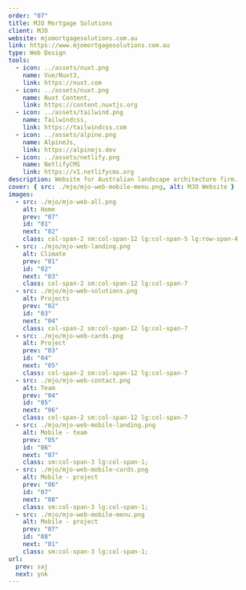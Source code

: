 ```yaml
---
order: "07"
title: MJO Mortgage Solutions
client: MJO
website: mjomortgagesolutions.com.au
link: https://www.mjomortgagesolutions.com.au
type: Web Design
tools:
  - icon: ../assets/nuxt.png
    name: Vue/Nuxt3,
    link: https://nuxt.com
  - icon: ../assets/nuxt.png
    name: Nuxt Content,
    link: https://content.nuxtjs.org
  - icon: ../assets/tailwind.png
    name: Tailwindcss,
    link: https://tailwindcss.com
  - icon: ../assets/alpine.png
    name: AlpineJs,
    link: https://alpinejs.dev
  - icon: ../assets/netlify.png
    name: NetlifyCMS
    link: https://v1.netlifycms.org
description: Website for Australian landscape architecture firm.
cover: { src: ./mjo/mjo-web-mobile-menu.png, alt: MJO Website }
images:
  - src: ./mjo/mjo-web-all.png
    alt: Home
    prev: "07"
    id: "01"
    next: "02"
    class: col-span-2 sm:col-span-12 lg:col-span-5 lg:row-span-4
  - src: ./mjo/mjo-web-landing.png
    alt: Climate
    prev: "01"
    id: "02"
    next: "03"
    class: col-span-2 sm:col-span-12 lg:col-span-7
  - src: ./mjo/mjo-web-solutions.png
    alt: Projects
    prev: "02"
    id: "03"
    next: "04"
    class: col-span-2 sm:col-span-12 lg:col-span-7
  - src: ./mjo/mjo-web-cards.png
    alt: Project
    prev: "03"
    id: "04"
    next: "05"
    class: col-span-2 sm:col-span-12 lg:col-span-7
  - src: ./mjo/mjo-web-contact.png
    alt: Team
    prev: "04"
    id: "05"
    next: "06"
    class: col-span-2 sm:col-span-12 lg:col-span-7
  - src: ./mjo/mjo-web-mobile-landing.png
    alt: Mobile - team
    prev: "05"
    id: "06"
    next: "07"
    class: sm:col-span-3 lg:col-span-1;
  - src: ./mjo/mjo-web-mobile-cards.png
    alt: Mobile - project
    prev: "06"
    id: "07"
    next: "08"
    class: sm:col-span-3 lg:col-span-1;
  - src: ./mjo/mjo-web-mobile-menu.png
    alt: Mobile - project
    prev: "07"
    id: "08"
    next: "01"
    class: sm:col-span-3 lg:col-span-1;
url:
  prev: saj
  next: ynk
---
```

